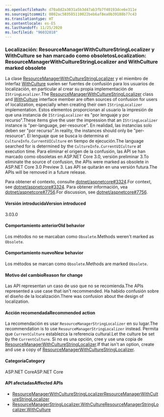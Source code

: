 ```yaml
---
ms.openlocfilehash: d70a8d2a3031a5b3d47ab3fb7f40193dce6e311e
ms.sourcegitcommit: 0802ac583585110022beb6af8ea0b39188b77c43
ms.translationtype: HT
ms.contentlocale: es-ES
ms.lasthandoff: 11/25/2020
ms.locfileid: "96032818"
---
```

### <a name="localization-resourcemanagerwithculturestringlocalizer-and-withculture-marked-obsolete"></a><span data-ttu-id="b2f11-101">Localización: ResourceManagerWithCultureStringLocalizer y WithCulture se han marcado como obsoletos</span><span class="sxs-lookup"><span data-stu-id="b2f11-101">Localization: ResourceManagerWithCultureStringLocalizer and WithCulture marked obsolete</span></span>

<span data-ttu-id="b2f11-102">La clase [ResourceManagerWithCultureStringLocalizer](https://github.com/aspnet/Localization/blob/43b974482c7b703c92085c6f68b3b23d8fe32720/src/Microsoft.Extensions.Localization/ResourceManagerWithCultureStringLocalizer.cs#L18) y el miembro de interfaz [WithCulture](https://github.com/aspnet/Localization/blob/master/src/Microsoft.Extensions.Localization/ResourceManagerStringLocalizer.cs#L154-L170) suelen ser fuentes de confusión para los usuarios de localización, en particular al crear su propia implementación de `IStringLocalizer`.</span><span class="sxs-lookup"><span data-stu-id="b2f11-102">The [ResourceManagerWithCultureStringLocalizer](https://github.com/aspnet/Localization/blob/43b974482c7b703c92085c6f68b3b23d8fe32720/src/Microsoft.Extensions.Localization/ResourceManagerWithCultureStringLocalizer.cs#L18) class and [WithCulture](https://github.com/aspnet/Localization/blob/master/src/Microsoft.Extensions.Localization/ResourceManagerStringLocalizer.cs#L154-L170) interface member are often sources of confusion for users of localization, especially when creating their own `IStringLocalizer` implementation.</span></span> <span data-ttu-id="b2f11-103">Estos elementos proporcionan al usuario la impresión de que una instancia de `IStringLocalizer` es "por lenguaje y por recurso".</span><span class="sxs-lookup"><span data-stu-id="b2f11-103">These items give the user the impression that an `IStringLocalizer` instance is "per-language, per-resource".</span></span> <span data-ttu-id="b2f11-104">En realidad, las instancias solo deben ser "por recurso".</span><span class="sxs-lookup"><span data-stu-id="b2f11-104">In reality, the instances should only be "per-resource".</span></span> <span data-ttu-id="b2f11-105">El lenguaje que se busca lo determina el `CultureInfo.CurrentUICulture` en tiempo de ejecución.</span><span class="sxs-lookup"><span data-stu-id="b2f11-105">The language searched for is determined by the `CultureInfo.CurrentUICulture` at execution time.</span></span> <span data-ttu-id="b2f11-106">Para eliminar el origen de la confusión, las API se han marcado como obsoletas en ASP.NET Core 3.0, versión preliminar 3.</span><span class="sxs-lookup"><span data-stu-id="b2f11-106">To eliminate the source of confusion, the APIs were marked as obsolete in ASP.NET Core 3.0 Preview 3.</span></span> <span data-ttu-id="b2f11-107">Las API se quitarán en una versión futura.</span><span class="sxs-lookup"><span data-stu-id="b2f11-107">The APIs will be removed in a future release.</span></span>

<span data-ttu-id="b2f11-108">Para obtener el contexto, consulte [dotnet/aspnetcore#3324](https://github.com/dotnet/aspnetcore/issues/3324).</span><span class="sxs-lookup"><span data-stu-id="b2f11-108">For context, see [dotnet/aspnetcore#3324](https://github.com/dotnet/aspnetcore/issues/3324).</span></span> <span data-ttu-id="b2f11-109">Para obtener información, vea [dotnet/aspnetcore#7756](https://github.com/dotnet/aspnetcore/issues/7756).</span><span class="sxs-lookup"><span data-stu-id="b2f11-109">For discussion, see [dotnet/aspnetcore#7756](https://github.com/dotnet/aspnetcore/issues/7756).</span></span>

#### <a name="version-introduced"></a><span data-ttu-id="b2f11-110">Versión introducida</span><span class="sxs-lookup"><span data-stu-id="b2f11-110">Version introduced</span></span>

<span data-ttu-id="b2f11-111">3.0</span><span class="sxs-lookup"><span data-stu-id="b2f11-111">3.0</span></span>

#### <a name="old-behavior"></a><span data-ttu-id="b2f11-112">Comportamiento anterior</span><span class="sxs-lookup"><span data-stu-id="b2f11-112">Old behavior</span></span>

<span data-ttu-id="b2f11-113">Los métodos no se marcaban como `Obsolete`.</span><span class="sxs-lookup"><span data-stu-id="b2f11-113">Methods weren't marked as `Obsolete`.</span></span>

#### <a name="new-behavior"></a><span data-ttu-id="b2f11-114">Comportamiento nuevo</span><span class="sxs-lookup"><span data-stu-id="b2f11-114">New behavior</span></span>

<span data-ttu-id="b2f11-115">Los métodos se marcan como `Obsolete`.</span><span class="sxs-lookup"><span data-stu-id="b2f11-115">Methods are marked `Obsolete`.</span></span>

#### <a name="reason-for-change"></a><span data-ttu-id="b2f11-116">Motivo del cambio</span><span class="sxs-lookup"><span data-stu-id="b2f11-116">Reason for change</span></span>

<span data-ttu-id="b2f11-117">Las API representan un caso de uso que no se recomienda.</span><span class="sxs-lookup"><span data-stu-id="b2f11-117">The APIs represented a use case that isn't recommended.</span></span> <span data-ttu-id="b2f11-118">Ha habido confusión sobre el diseño de la localización.</span><span class="sxs-lookup"><span data-stu-id="b2f11-118">There was confusion about the design of localization.</span></span>

#### <a name="recommended-action"></a><span data-ttu-id="b2f11-119">Acción recomendada</span><span class="sxs-lookup"><span data-stu-id="b2f11-119">Recommended action</span></span>

<span data-ttu-id="b2f11-120">La recomendación es usar `ResourceManagerStringLocalizer` en su lugar.</span><span class="sxs-lookup"><span data-stu-id="b2f11-120">The recommendation is to use `ResourceManagerStringLocalizer` instead.</span></span> <span data-ttu-id="b2f11-121">Permita que `CurrentCulture` establezca la referencia cultural.</span><span class="sxs-lookup"><span data-stu-id="b2f11-121">Let the culture be set by the `CurrentCulture`.</span></span> <span data-ttu-id="b2f11-122">Si no es una opción, cree y use una copia de [ResourceManagerWithCultureStringLocalizer](https://github.com/aspnet/Localization/blob/43b974482c7b703c92085c6f68b3b23d8fe32720/src/Microsoft.Extensions.Localization/ResourceManagerWithCultureStringLocalizer.cs#L18).</span><span class="sxs-lookup"><span data-stu-id="b2f11-122">If that isn't an option, create and use a copy of [ResourceManagerWithCultureStringLocalizer](https://github.com/aspnet/Localization/blob/43b974482c7b703c92085c6f68b3b23d8fe32720/src/Microsoft.Extensions.Localization/ResourceManagerWithCultureStringLocalizer.cs#L18).</span></span>

#### <a name="category"></a><span data-ttu-id="b2f11-123">Categoría</span><span class="sxs-lookup"><span data-stu-id="b2f11-123">Category</span></span>

<span data-ttu-id="b2f11-124">ASP.NET Core</span><span class="sxs-lookup"><span data-stu-id="b2f11-124">ASP.NET Core</span></span>

#### <a name="affected-apis"></a><span data-ttu-id="b2f11-125">API afectadas</span><span class="sxs-lookup"><span data-stu-id="b2f11-125">Affected APIs</span></span>

- [<span data-ttu-id="b2f11-126">ResourceManagerWithCultureStringLocalizer</span><span class="sxs-lookup"><span data-stu-id="b2f11-126">ResourceManagerWithCultureStringLocalizer</span></span>](/dotnet/api/microsoft.extensions.localization.resourcemanagerwithculturestringlocalizer?view=dotnet-plat-ext-3.0)
- [<span data-ttu-id="b2f11-127">ResourceManagerStringLocalizer.WithCulture</span><span class="sxs-lookup"><span data-stu-id="b2f11-127">ResourceManagerStringLocalizer.WithCulture</span></span>](/dotnet/api/microsoft.extensions.localization.resourcemanagerstringlocalizer.withculture?view=dotnet-plat-ext-3.0)

<!--

#### Affected APIs

- `T:Microsoft.Extensions.Localization.ResourceManagerWithCultureStringLocalizer`
- `Overload:Microsoft.Extensions.Localization.ResourceManagerStringLocalizer.WithCulture`

-->
